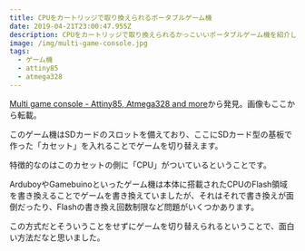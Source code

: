 ```yaml
---
title: CPUをカートリッジで取り換えられるポータブルゲーム機
date: 2019-04-21T23:00:47.955Z
description: CPUをカートリッジで取り換えられるかっこいいポータブルゲーム機を紹介します。
image: /img/multi-game-console.jpg
tags:
  - ゲーム機
  - attiny85
  - atmega328
---
```

[Multi game console - Attiny85, Atmega328 and more](https://hackaday.io/project/164736-multi-game-console-attiny85-atmega328-and-more)から発見。画像もここから転載。

このゲーム機はSDカードのスロットを備えており、ここにSDカード型の基板で作った「カセット」を入れることでゲームを切り替えます。

特徴的なのはこのカセットの側に「CPU」がついているということです。

ArduboyやGamebuinoといったゲーム機は本体に搭載されたCPUのFlash領域を書き換えることでゲームを書き換えていましたが、それはそれで書き換えが面倒だったり、Flashの書き換え回数制限など問題がいくつかあります。

この方式だとそういうことをせずにゲームを切り替えられるということで、面白い方法だなと思いました。

